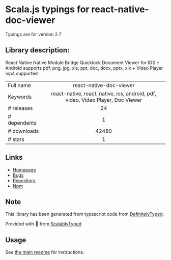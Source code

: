 
# Scala.js typings for react-native-doc-viewer

Typings are for version 2.7

## Library description:
React Native Native Module Bridge Quicklock Document Viewer for IOS + Android supports pdf, png, jpg, xls, ppt, doc, docx, pptx, xlx + Video Player mp4 supported

|                    |                 |
| ------------------ | :-------------: |
| Full name          | react-native-doc-viewer |
| Keywords           | react-native, react, native, ios, android, pdf, video, Video Player, Doc Viewer |
| # releases         | 24 |
| # dependents       | 1 |
| # downloads        | 42480 |
| # stars            | 1 |

## Links
- [Homepage](https://github.com/philipphecht/react-native-doc-viewer/blob/master/README.md)
- [Bugs](https://github.com/philipphecht/react-native-doc-viewer/issues)
- [Repository](https://github.com/philipphecht/react-native-doc-viewer)
- [Npm](https://www.npmjs.com/package/react-native-doc-viewer)
    


## Note
This library has been generated from typescript code from [DefinitelyTyped](https://definitelytyped.org).

Provided with :purple_heart: from [ScalablyTyped](https://github.com/oyvindberg/ScalablyTyped)

## Usage
See [the main readme](../../readme.md) for instructions.


